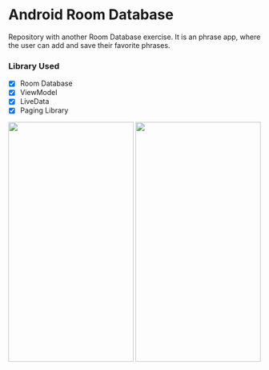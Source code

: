 # Android Room Database
Repository with another Room Database exercise.
It is an phrase app, where the user can add and save their favorite phrases.

### Library Used

- [x] Room Database
- [x] ViewModel
- [x] LiveData
- [x] Paging Library

<img src="/screenshots/img1.png" width="250" height="480"> <img src="/screenshots/img2.png" width="250" height="480">